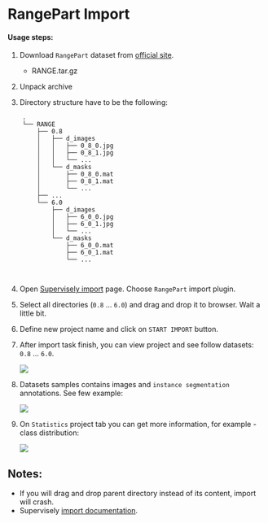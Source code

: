 # RangePart Import

#### Usage steps:
1) Download `RangePart` dataset from [official site](https://lmb.informatik.uni-freiburg.de/resources/datasets/PartSeg.html).

   * RANGE.tar.gz	

2) Unpack archive

3) Directory structure have to be the following:

```
	.	
	└── RANGE	
	    ├── 0.8	
	    │   ├── d_images	
	    │   │   ├── 0_8_0.jpg	
	    │   │   ├── 0_8_1.jpg	
	    │   │   └── ...	
	    │   └── d_masks	
	    │       ├── 0_8_0.mat	
	    │       ├── 0_8_1.mat	
	    │       └── ...	
	    ├── ...	
	    └── 6.0	
	        ├── d_images	
	        │   ├── 6_0_0.jpg	
	        │   ├── 6_0_1.jpg	
	        │   └── ...	
	        └── d_masks	
	            ├── 6_0_0.mat	
	            ├── 6_0_1.mat	
	            └── ...	

	
```

4) Open [Supervisely import](supervise.ly/import) page. Choose `RangePart` import plugin.

5) Select all directories (`0.8` ... `6.0`) and drag and drop it to browser. Wait a little bit.

6) Define new project name and click on `START IMPORT` button.

7) After import task finish, you can view project and see follow datasets: `0.8` ... `6.0`.

    ![](https://i.imgur.com/9F5PfH2.png)

8) Datasets samples contains images and `instance segmentation` annotations. See few example:

    ![](https://i.imgur.com/dfaV72u.png)
    

9) On `Statistics` project tab you can get more information, for example - class distribution:

    ![](https://i.imgur.com/d6KpwP8.png)
    
## Notes:
* If you will drag and drop parent directory instead of its content, import will crash.
* Supervisely [import documentation](https://docs.supervise.ly/import/).

